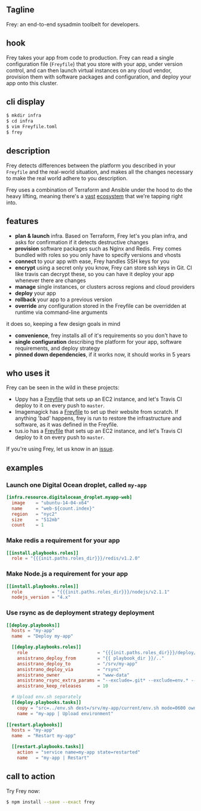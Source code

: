
## Tagline

Frey: an end-to-end sysadmin toolbelt for developers.

## hook

Frey takes your app from code to production. Frey can read a single configuration file (`Freyfile`) that you store with your app, under version control, and can then launch virtual instances on any cloud vendor, provision them with software packages and configuration, and deploy your app onto this cluster.

## cli display

```bash
$ mkdir infra
$ cd infra
$ vim Freyfile.toml
$ frey
```

## description

Frey detects differences between the platform you described in your `Freyfile` and the real-world situation, and makes all the changes necessary to make the real world adhere to you description.

Frey uses a combination of Terraform and Ansible under the hood to do the heavy lifting, meaning there's a [vast](http://docs.ansible.com/ansible/list_of_all_modules.html) [ecosystem](https://www.terraform.io/docs/providers/index.html) that we're tapping right into.

## features

- **plan & launch** infra. Based on Terraform, Frey let's you plan infra, and asks for confirmation if it detects destructive changes
- **provision** software packages such as Nginx and Redis. Frey comes bundled with roles so you only have to specify versions and vhosts
- **connect** to your app with ease, Frey handles SSH keys for you
- **encrypt** using a secret only you know, Frey can store ssh keys in Git. CI like travis can decrypt these, so you can have it deploy your app whenever there are changes
- **manage** single instances, or clusters across regions and cloud providers
- **deploy** your app 
- **rollback** your app to a previous version
- **override** any configuration stored in the Freyfile can be overridden at runtime via command-line arguments

it does so, keeping a few design goals in mind

- **convenience**, frey installs all of it's requirements so you don't have to
- **single configuration** describing the platform for your app, software requirements, and deploy strategy
- **pinned down dependencies**, if it works now, it should works in 5 years

## who uses it

Frey can be seen in the wild in these projects:

 - Uppy has a [Freyfile](https://github.com/transloadit/uppy-server/blob/master/infra/Freyfile.toml)
 that sets up an EC2 instance, and let's Travis CI deploy to it on every push to `master`.
 - Imagemagick has a [Freyfile](https://github.com/transloadit/infra-imagemagick/blob/frey/infra/Freyfile.toml) to set up their website from scratch. If anything 'bad' happens, frey is run to restore the infrastructure and software, as it was defined in the Freyfile.
 - tus.io has a [Freyfile](https://github.com/tus/infra-tusd/blob/frey/infra/Freyfile.toml) 
 that sets up an EC2 instance, and let's Travis CI deploy to it on every push to `master`.

If you're using Frey, let us know in an [issue](https://github.com/kvz/frey/issues/new).

## examples

### Launch one Digital Ocean droplet, called `my-app`

```toml
[infra.resource.digitalocean_droplet.myapp-web]
  image    = "ubuntu-14-04-x64"
  name     = "web-${count.index}"
  region   = "nyc2"
  size     = "512mb"
  count    = 1
```

### Make redis a requirement for your app

```toml
[[install.playbooks.roles]]
  role = "{{{init.paths.roles_dir}}}/redis/v1.2.0"
```

### Make Node.js a requirement for your app

```toml
[[install.playbooks.roles]]
  role           = "{{{init.paths.roles_dir}}}/nodejs/v2.1.1"
  nodejs_version = "4.x"
```

### Use rsync as de deployment strategy deployment

```toml
[[deploy.playbooks]]
  hosts = "my-app"
  name  = "Deploy my-app"

  [[deploy.playbooks.roles]]
    role                          = "{{{init.paths.roles_dir}}}/deploy/v1.4.0"
    ansistrano_deploy_from        = "{{ playbook_dir }}/.."
    ansistrano_deploy_to          = "/srv/my-app"
    ansistrano_deploy_via         = "rsync"
    ansistrano_owner              = "www-data"
    ansistrano_rsync_extra_params = "--exclude=.git* --exclude=env.* --exclude=node_modules"
    ansistrano_keep_releases      = 10

  # Upload env.sh separately
  [[deploy.playbooks.tasks]]
    copy = "src=../env.sh dest=/srv/my-app/current/env.sh mode=0600 owner=root group=root"
    name = "my-app | Upload environment"
    
[[restart.playbooks]]
  hosts = "my-app"
  name  = "Restart my-app"

  [[restart.playbooks.tasks]]
    action = "service name=my-app state=restarted"
    name   = "my-app | Restart"
```

## call to action

Try Frey now:

```bash
$ npm install --save --exact frey
```
